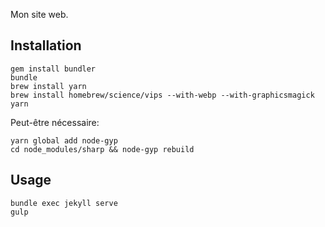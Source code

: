 Mon site web.

## Installation

```
gem install bundler
bundle
brew install yarn
brew install homebrew/science/vips --with-webp --with-graphicsmagick
yarn
```

Peut-être nécessaire:

```
yarn global add node-gyp
cd node_modules/sharp && node-gyp rebuild
```

## Usage

```
bundle exec jekyll serve
gulp
```
